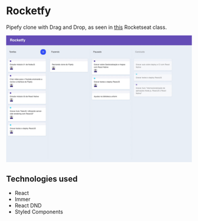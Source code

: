 # Rocketfy

Pipefy clone with Drag and Drop, as seen in [this](https://www.youtube.com/watch?v=awRtgpRsdTQ) Rocketseat class.

![](/gitImages/projectOverview.gif)

## Technologies used
- React
- Immer
- React DND
- Styled Components